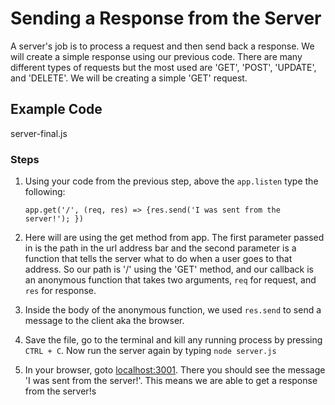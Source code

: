 # Sending a Response from the Server

A server's job is to process a request and then send back a response. We will create a simple response using our previous code. There are many different types of requests but the most used are 'GET', 'POST', 'UPDATE', and 'DELETE'. We will be creating a simple 'GET' request.

## Example Code

server-final.js

### Steps

1.  Using your code from the previous step, above the `app.listen` type the following:

    `app.get('/', (req, res) => {res.send('I was sent from the server!'); })`

2.  Here will are using the get method from app. The first parameter passed in is the path in the url address bar and the second parameter is a function that tells the server what to do when a user goes to that address. So our path is '/' using the 'GET' method, and our callback is an anonymous function that takes two arguments, `req` for request, and `res` for response.

3.  Inside the body of the anonymous function, we used `res.send` to send a message to the client aka the browser.

4.  Save the file, go to the terminal and kill any running process by pressing `CTRL + C`. Now run the server again by typing `node server.js`

5.  In your browser, goto [localhost:3001](localhost:3001). There you should see the message 'I was sent from the server!'. This means we are able to get a response from the server!s
